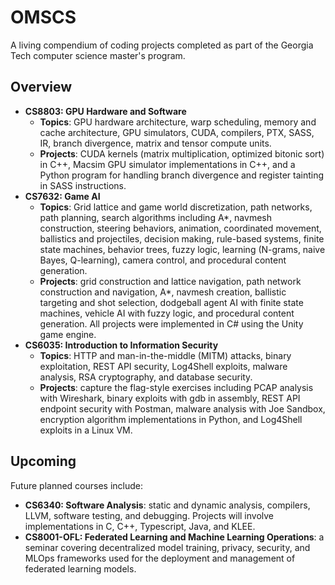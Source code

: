 # OMSCS
A living compendium of coding projects completed as part of the Georgia Tech computer science master's program. 

Overview
------
* **CS8803: GPU Hardware and Software**
  * **Topics**: GPU hardware architecture, warp scheduling, memory and cache architecture, GPU simulators, CUDA, compilers, PTX, SASS, IR, branch divergence, matrix and tensor compute units.
  * **Projects**: CUDA kernels (matrix multiplication, optimized bitonic sort) in C++, Macsim GPU simulator implementations in C++, and a Python program for handling branch divergence and register tainting in SASS instructions.
* **CS7632: Game AI**
  * **Topics**: Grid lattice and game world discretization, path networks, path planning, search algorithms including A*, navmesh construction, steering behaviors, animation, coordinated movement, ballistics and projectiles, decision making, rule-based systems, finite state machines, behavior trees, fuzzy logic, learning (N-grams, naive Bayes, Q-learning), camera control, and procedural content generation.
  * **Projects**: grid construction and lattice navigation, path network construction and navigation, A*, navmesh creation, ballistic targeting and shot selection, dodgeball agent AI with finite state machines, vehicle AI with fuzzy logic, and procedural content generation. All projects were implemented in C# using the Unity game engine.
* **CS6035: Introduction to Information Security**
  * **Topics**: HTTP and man-in-the-middle (MITM) attacks, binary exploitation, REST API security, Log4Shell exploits, malware analysis, RSA cryptography, and database security.
  * **Projects**: capture the flag-style exercises including PCAP analysis with Wireshark, binary exploits with gdb in assembly, REST API endpoint security with Postman, malware analysis with Joe Sandbox, encryption algorithm implementations in Python, and Log4Shell exploits in a Linux VM.

Upcoming
------
Future planned courses include:
* **CS6340: Software Analysis**: static and dynamic analysis, compilers, LLVM, software testing, and debugging. Projects will involve implementations in C, C++, Typescript, Java, and KLEE.
* **CS8001-OFL: Federated Learning and Machine Learning Operations**: a seminar covering decentralized model training, privacy, security, and MLOps frameworks used for the deployment and management of federated learning models.
